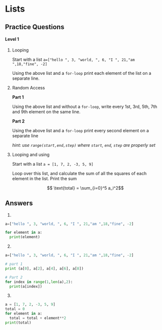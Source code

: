 # Lists

## Practice Questions

#### Level 1

1. Looping

   Start with a list `a=["hello ", 3, "world, ", 6, "I ", 21,"am ",18,"fine", -2]`

   Using the above list and a `for-loop` print each element of the list on a separate line.

   

2. Random Access

   **Part 1**

   Using the above list and without a  `for-loop`, write every 1st, 3rd, 5th, 7th and 9th element on the same line.

   **Part 2**
   
   Using the above list and a `for-loop` print every second element on a separate line
   
   *hint: use `range(start,end,step)` where `start`, `end`, `step` are properly set*



3. Looping and using

   Start with a list `a = [1, 7, 2, -3, 5, 9]`

   Loop over this list, and calculate the sum of all the squares of each element in the list.  Print the sum

   

   $$ \text{total} = \sum_{i=0}^5 a_i^2$$ 





## Answers

1.

```python
a=["hello ", 3, "world, ", 6, "I ", 21,"am ",18,"fine", -2]

for element in a:
  print(element)
```



2.

```python
a=["hello ", 3, "world, ", 6, "I ", 21,"am ",18,"fine", -2]

# part 1
print (a[0], a[2], a[4], a[6], a[8])

# Part 2
for index in range(1,len(a),2):
  print(a[index])
```



3. 

```python 
a = [1, 7, 2, -3, 5, 9]
total = 0
for element in a:
  total = total + element**2
print(total)
```

